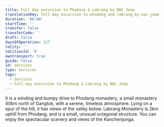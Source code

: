 ```yaml
---
title: Full day excursion to Phodang & Labrang by NAC Jeep
translationKey: full-day-excursion-to-phodang-and-labrang-by-nac-jeep
duration: '06:00'
startTime: ''
transfer: false
transferCode: ''
draft: false
daysOfOperation: 127
toCity: ''
toCitiesId: '0'
owntransport: true
guide: false
id: services
type: services
tags:
  - Services
  - Full day excursion to Phodang & Labrang by NAC Jeep
---
```

It is a winding and bumpy drive to Phodang monastery, a small monastery 40km north of Gangtok, with a serene, timeless atmosphere. Lying on a spur of the hill, it has views of the valley below. Labrang Monastery is 2km uphill from Phodang, and is a small, unusual octagonal structure. You can enjoy the spectacular scenery and views of the Kanchenjunga.